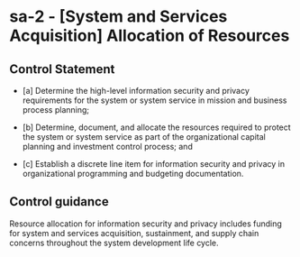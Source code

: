# sa-2 - \[System and Services Acquisition\] Allocation of Resources

## Control Statement

- \[a\] Determine the high-level information security and privacy requirements for the system or system service in mission and business process planning;

- \[b\] Determine, document, and allocate the resources required to protect the system or system service as part of the organizational capital planning and investment control process; and

- \[c\] Establish a discrete line item for information security and privacy in organizational programming and budgeting documentation.

## Control guidance

Resource allocation for information security and privacy includes funding for system and services acquisition, sustainment, and supply chain concerns throughout the system development life cycle.
